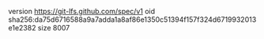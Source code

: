 version https://git-lfs.github.com/spec/v1
oid sha256:da75d6716588a9a7adda1a8af86e1350c51394f157f324d6719932013e1e2382
size 8007
